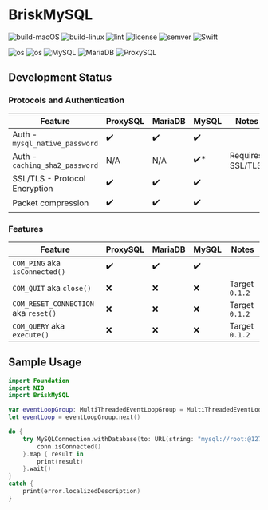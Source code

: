# BriskMySQL
![build-macOS](https://github.com/ckmjreynolds/BriskMySQL/workflows/build-macOS/badge.svg) ![build-linux](https://github.com/ckmjreynolds/BriskMySQL/workflows/build-linux/badge.svg)  ![lint](https://github.com/ckmjreynolds/BriskMySQL/workflows/lint/badge.svg) ![license](https://img.shields.io/badge/license-MIT-brightgreen) ![semver](https://img.shields.io/badge/semver-2.0.0-brightgreen) ![Swift](https://img.shields.io/badge/Swift-5.1-brightgreen)

![os](https://img.shields.io/badge/os-macOS-brightgreen) ![os](https://img.shields.io/badge/os-linux-brightgreen) ![MySQL](https://img.shields.io/badge/MySQL-8.0.19-brightgreen) ![MariaDB](https://img.shields.io/badge/MariaDB-10.4.12-brightgreen) ![ProxySQL](https://img.shields.io/badge/ProxySQL-2.0.8-brightgreen)

## Development Status
### Protocols and Authentication
| Feature | ProxySQL | MariaDB | MySQL | Notes |
| ------- | -------- | ------- | ----- | ----- |
| Auth - `mysql_native_password` | :heavy_check_mark: | :heavy_check_mark: | :heavy_check_mark: | |
| Auth - `caching_sha2_password` | N/A | N/A | :heavy_check_mark:* | Requires SSL/TLS. |
| SSL/TLS - Protocol Encryption | :heavy_check_mark: | :heavy_check_mark: | :heavy_check_mark: | |
| Packet compression | :heavy_check_mark: | :heavy_check_mark: | :heavy_check_mark: | |

### Features
| Feature | ProxySQL | MariaDB | MySQL | Notes |
| ------- | -------- | ------- | ----- | ----- |
| `COM_PING` aka `isConnected()` | :heavy_check_mark: | :heavy_check_mark: | :heavy_check_mark: | |
| `COM_QUIT` aka `close()` | :x: | :x: | :x: | Target `0.1.2` |
| `COM_RESET_CONNECTION` aka `reset()` | :x: | :x: | :x: | Target `0.1.2` |
| `COM_QUERY` aka `execute()` | :x: | :x: | :x: | Target `0.1.2` |

## Sample Usage
```Swift
import Foundation
import NIO
import BriskMySQL

var eventLoopGroup: MultiThreadedEventLoopGroup = MultiThreadedEventLoopGroup(numberOfThreads: 1)
let eventLoop = eventLoopGroup.next()

do {
    try MySQLConnection.withDatabase(to: URL(string: "mysql://root:@127.0.0.1:3306/mysql")!, on: eventLoop) { conn in
        conn.isConnected()
    }.map { result in
        print(result)
    }.wait()
}
catch {
    print(error.localizedDescription)
}
```

